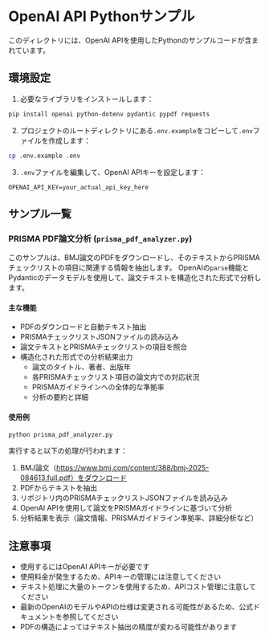 # OpenAI API Pythonサンプル

このディレクトリには、OpenAI APIを使用したPythonのサンプルコードが含まれています。

## 環境設定

1. 必要なライブラリをインストールします：

```bash
pip install openai python-dotenv pydantic pypdf requests
```

2. プロジェクトのルートディレクトリにある`.env.example`をコピーして`.env`ファイルを作成します：

```bash
cp .env.example .env
```

3. `.env`ファイルを編集して、OpenAI APIキーを設定します：

```
OPENAI_API_KEY=your_actual_api_key_here
```

## サンプル一覧

### PRISMA PDF論文分析 (`prisma_pdf_analyzer.py`)

このサンプルは、BMJ論文のPDFをダウンロードし、そのテキストからPRISMAチェックリストの項目に関連する情報を抽出します。
OpenAIの`parse`機能とPydanticのデータモデルを使用して、論文テキストを構造化された形式で分析します。

#### 主な機能

- PDFのダウンロードと自動テキスト抽出
- PRISMAチェックリストJSONファイルの読み込み
- 論文テキストとPRISMAチェックリストの項目を照合
- 構造化された形式での分析結果出力
  - 論文のタイトル、著者、出版年
  - 各PRISMAチェックリスト項目の論文内での対応状況
  - PRISMAガイドラインへの全体的な準拠率
  - 分析の要約と詳細

#### 使用例

```bash
python prisma_pdf_analyzer.py
```

実行すると以下の処理が行われます：
1. BMJ論文（https://www.bmj.com/content/388/bmj-2025-084613.full.pdf）をダウンロード
2. PDFからテキストを抽出
3. リポジトリ内のPRISMAチェックリストJSONファイルを読み込み
4. OpenAI APIを使用して論文をPRISMAガイドラインに基づいて分析
5. 分析結果を表示（論文情報、PRISMAガイドライン準拠率、詳細分析など）

## 注意事項

- 使用するにはOpenAI APIキーが必要です
- 使用料金が発生するため、APIキーの管理には注意してください
- テキスト処理に大量のトークンを使用するため、APIコスト管理に注意してください
- 最新のOpenAIのモデルやAPIの仕様は変更される可能性があるため、公式ドキュメントを参照してください
- PDFの構造によってはテキスト抽出の精度が変わる可能性があります
